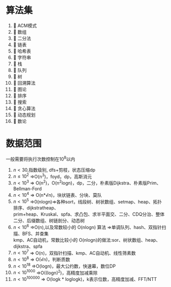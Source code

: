 # 算法集

1. 📄 ACM模式
2. 📄 数组
3. 📄 二分法
4. 📄 链表
5. 📄 哈希表
6. 📄 字符串
7. 📄 栈
8. 📄 队列
9. 📄 树
10. 📄 回溯算法
11. 📄 图论
12. 📄 排序
13. 📄 搜索
14. 📄 贪心算法
15. 📄 动态规划
16. 📄 数论

# 数据范围

一般需要将执行次数控制在$10^8$以内

1. $n < 30$,指数级别, dfs+剪枝，状态压缩dp
2. $n≤ 10^2$ =>O(n<sup>3</sup>)，foyd，dp，高斯消元
3. $n < 10^3$ => O(n<sup>2</sup>)，O(n<sup>2</sup>logn)，dp，二分，朴素版Dijkstra、朴素版Prim、Bellman-Ford
4. $n < 10^4$ => O(n*√n)，块状链表、分块、莫队
5. $n < 10^5$ =>0(nlogn)=>各种sort，线段树、树状数组、setmap、heap、拓扑排序、dijkstratheap、  
    prim+heap、Kruskal、spfa、求凸包、求半平面交、二分、CDQ分治、整体二分、后缀数组、树链剖分、动态树
6. $n < 10^6$ =>O(n),以及常数较小的 O(nlogn) 算法 =>单调队列、hash、双指针扫描、BFS、并查集  
    kmp、AC自动机，常数比较小的 O(nlogn)的做法:sor、树状数组、heap、dijkstra、spfa
7. $n < 10^7$ => O(n)，双指针扫描、kmp、AC自动机、线性筛素数
8. $n < 10^8$ => O(√n)，判断质数
9. $n<10^{18}$ =>O(logn)，最大公约数，快速幕，数位DP
10. $n < 10^{1000}$ =>O((logn)<sup>2</sup>)，高精度加减乘除
11. $n < 10^{100000}$ => O(logk * loglogk)，k表示位数，高精度加减、FFT/NTT

‍
